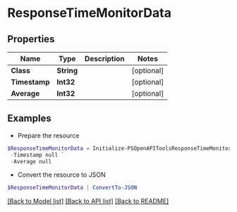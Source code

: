 # ResponseTimeMonitorData
## Properties

Name | Type | Description | Notes
------------ | ------------- | ------------- | -------------
**Class** | **String** |  | [optional] 
**Timestamp** | **Int32** |  | [optional] 
**Average** | **Int32** |  | [optional] 

## Examples

- Prepare the resource
```powershell
$ResponseTimeMonitorData = Initialize-PSOpenAPIToolsResponseTimeMonitorData  -Class null `
 -Timestamp null `
 -Average null
```

- Convert the resource to JSON
```powershell
$ResponseTimeMonitorData | ConvertTo-JSON
```

[[Back to Model list]](../README.md#documentation-for-models) [[Back to API list]](../README.md#documentation-for-api-endpoints) [[Back to README]](../README.md)

